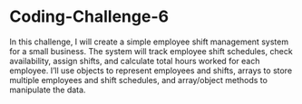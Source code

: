 # Coding-Challenge-6

In this challenge, I will create a simple employee shift management system for a small business. The system will track employee shift schedules, check availability, assign shifts, and calculate total hours worked for each employee. I’ll use objects to represent employees and shifts, arrays to store multiple employees and shift schedules, and array/object methods to manipulate the data.
